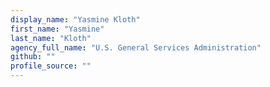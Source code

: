 ```yaml
---
display_name: "Yasmine Kloth"
first_name: "Yasmine"
last_name: "Kloth"
agency_full_name: "U.S. General Services Administration"
github: ""
profile_source: ""
---
```

